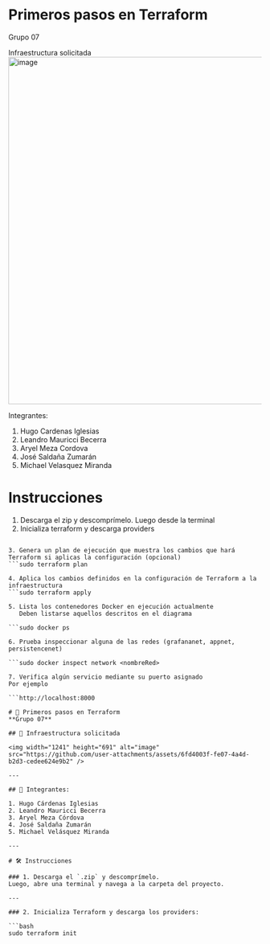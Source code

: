 # Primeros pasos en Terraform
Grupo 07

Infraestructura solicitada
<img width="1241" height="691" alt="image" src="https://github.com/user-attachments/assets/6fd4003f-fe07-4a4d-b2d3-cedee624e9b2" />

Integrantes:
1. Hugo Cardenas Iglesias
2. Leandro Mauricci Becerra
3. Aryel Meza Cordova
4. José Saldaña Zumarán
5. Michael Velasquez Miranda


# Instrucciones
1. Descarga el zip y descomprímelo. Luego desde la terminal
2. Inicializa terraform y descarga providers

```sudo terraform init

3. Genera un plan de ejecución que muestra los cambios que hará Terraform si aplicas la configuración (opcional)
```sudo terraform plan

4. Aplica los cambios definidos en la configuración de Terraform a la infraestructura
```sudo terraform apply

5. Lista los contenedores Docker en ejecución actualmente   
   Deben listarse aquellos descritos en el diagrama

```sudo docker ps

6. Prueba inspeccionar alguna de las redes (grafananet, appnet, persistencenet)

```sudo docker inspect network <nombreRed>

7. Verifica algún servicio mediante su puerto asignado
Por ejemplo

```http://localhost:8000

# 🌱 Primeros pasos en Terraform  
**Grupo 07**

## 🧱 Infraestructura solicitada

<img width="1241" height="691" alt="image" src="https://github.com/user-attachments/assets/6fd4003f-fe07-4a4d-b2d3-cedee624e9b2" />

---

## 👥 Integrantes:

1. Hugo Cárdenas Iglesias  
2. Leandro Mauricci Becerra  
3. Aryel Meza Córdova  
4. José Saldaña Zumarán  
5. Michael Velásquez Miranda  

---

# 🛠️ Instrucciones

### 1. Descarga el `.zip` y descomprímelo.  
Luego, abre una terminal y navega a la carpeta del proyecto.

---

### 2. Inicializa Terraform y descarga los providers:

```bash
sudo terraform init


